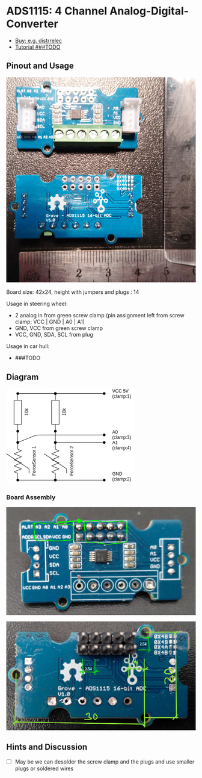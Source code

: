 # ADS1115: 4 Channel Analog-Digital-Converter

- [Buy: e.g. distrrelec](https://www.distrelec.ch/en/ads1115-channel-16-bit-analogue-to-digital-converter-with-programmable-amplifier-gain-seeed-studio-109020041/p/30180590?q=Grove+ADS1115&pos=1&origPos=1&origPageSize=50&track=true)
- [Tutorial ###TODO]()

## Pinout and Usage

![GroveADS1115-front-back](assets.ADS1115--ADC0_ADC1_ADC2-infos/GroveADS1115-front-back.png)

Board size: 42x24, height with jumpers and plugs : 14

Usage in steering wheel:

- 2 analog in from green screw clamp (pin assignment left from screw clamp: VCC | GND | A0 | A1)
- GND, VCC from green screw clamp
- VCC, GND, SDA, SCL from plug

Usage in car hull:

- ###TODO

## Diagram

![img](assets.ADS1115--ADC0_ADC1_ADC2-infos/FSR-CurcuitDiagram.drawio.png)

### Board Assembly

![image-20210823130410331](assets.ADS1115--ADC0_ADC1_ADC2-infos/GroveADS1115-usedPins.png)

![image-20210823130639854](assets.ADS1115--ADC0_ADC1_ADC2-infos/GroveADS1115-rastersize.png)

## Hints and Discussion

- [ ] May be we can desolder the screw clamp and the plugs and use smaller plugs or soldered wires
